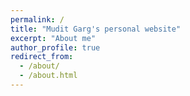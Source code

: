 ```yaml
---
permalink: /
title: "Mudit Garg's personal website"
excerpt: "About me"
author_profile: true
redirect_from: 
  - /about/
  - /about.html
---
```




